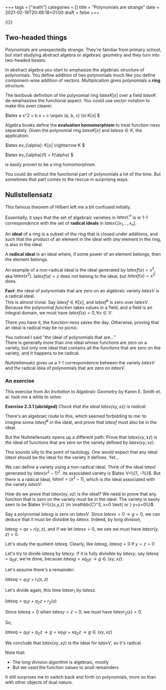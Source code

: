 +++
tags = ["math"]
categories = []
title = "Polynomials are strange"
date = 2021-02-19T20:49:18+01:00
draft = false
+++

{{<mathjax>}}

## Two-headed things

Polynomials are unexpectedly strange.
They're familiar from primary school, but start studying abstract algebra or
algebraic geometry and they turn into two-headed beasts.

In abstract algebra you start to emphasize the algebraic structure of polynomials.
You define addition of two polynomials much like you define component-wise
addition of vectors. Multiplication gives polynomials a **ring** structure.

The textbook definition of the polynomial ring $latex K[x]$ over a
field $latex K$ de-emphasizes the functional aspect.
You could use vector notation to make this even clearer.

$latex a x^2 + b x + c \equiv (a, b, c) \in K[x] $

Algebra books define the **evaluation homomorphism** to treat
function-ness separately. Given the polynomial ring
$latex K[x]$ and $latex\alpha \in K$, the application:

$latex ev_{\alpha}: K[x] \rightarrow K $

$latex ev_{\alpha}(f) = f(\alpha) $

is easily proven to be a ring homomorphism.

You could do without the functional part of polynomials a lot of the time. But
sometimes that part comes to the rescue in surprising ways.

## Nullstellensatz

This famous theorem of Hilbert left me a bit confused initially.

Essentially, it says that the set of algebraic varieties in $latex \mathbb{C}^n$
is in 1-1 correspondence with the set of **radical ideals**
in $latex \mathbb{C}[x_1,..,x_n]$.

An **ideal** of a ring is a subset of the ring that is closed under additions,
and such that the product of an element in the ideal with *any* element in the
ring, is also in the ideal.

A **radical ideal** is an ideal where, if some power of an element belongs,
then the element belongs.

An example of a non-radical ideal is the ideal generated by $latex f(x) = x^2$,
aka $latex (x^2)$. $latex f(x) = x$ does not belong to the ideal, but
$latex f(x) = x^2$ does.

**Fact**: *the* ideal of polynomials that are zero on an algebraic
variety $latex V$ is a radical ideal. \
This is almost trivial. Say $latex f \in K[x]$, and $latex f^k$ is zero
over $latex V$. Because the polynomial *function* takes values in a field, and
a field is an integral domain, we must have $latex f(x) = 0,  \forall x \in V$.

There you have it, the function-ness saves the day. Otherwise, proving that an
ideal is radical may be no picnic.

You noticed I said "*the* ideal of polynomials that are..." \
There is generally more than one ideal whose functions are zero on a variety,
but only one ideal that contains all the functions that are zero on the variety,
and it happens to be radical.

Nullstellensatz gives us
a 1-1 correspondence between the variety $latex V$ and *the* radical idea
of polynomials that are zero on $latex V$.

### An exercise

This exercise from *An Invitation to Algebraic Geometry* by Karen E. Smith
et. al. took me a while to solve:

**Exercise 2.3.1 (abridged)** *Check that the ideal $latex (xy, xz)$ is radical.*

There's an algebraic route to this, which seemed forbidding to me: to imagine
some $latex f^k$ in the ideal, and prove that $latex f$ must also be in the ideal.

But the Nullstellensatz opens up a different path: Prove that $latex (xy, xz)$
is *the* ideal of functions that are zero on the variety
defined by $latex (xy, xz)$.

This sounds silly to the point of tautology. One would expect that any ideal
$latex I$ should be *the* ideal for the variety it defines. Yet...

We can define a variety using a non-radical ideal. Think of the ideal $latex I$
generated
by $latex (x^2 - 1)^2$. Its associated variety is $latex V=\\{1, -1\\}$.
But there is a radical ideal, $latex I = (x^2 - 1)$, which is *the* ideal
associated with the variety $latex V$.

How do we prove that $latex (xy, xz)$ is *the* ideal? We need to prove that
any function that is zero on the variety must be in the ideal.
The variety is easily seen to be
$latex V=\\{(x,y,z) \in \mathbb{C}^3, x=0 \text{ or } y=z=0\\}$

Say a polynomial $latex g$ is zero on $latex V$. Since $latex x=0 \rightarrow g=0$,
we can deduce that it must be divisible by $latex x$. Indeed, by long division,

$latex g = q x + r(y, z)$, and if we let $latex x=0$, we see we must
have $latex r(y, z) = 0$.

Let's study the quotient $latex q$. Clearly, like $latex g$,
$latex q=0 \text{ if } y=z=0$

Let's try to divide $latex q$ by $latex y$. If it is fully divisible
by $latex y$, say $latexq = q_0 y$, we're done,
because $latex g = x q_0y \rightarrow g \in (xy, xz)$.

Let's assume there's a remainder:

$latex q = q_1y + r_1(x, z)$

Let's divide again, this time $latex r_1$ by $latex z$.

$latex q = q_1y + q_2z + r_2(x)$

Since $latex q = 0$ when $latex y=z=0$, we must have $latex r_2(x) = 0$.

So,

$latex q = q_1y + q_2z \rightarrow g = x q_1 y + x q_2z \rightarrow g \in (xy, xz)$

We conclude that $latex (xy, xz)$ is *the* ideal for $latex V$, so it's radical.

Note that:

- The long division algorithm is algebraic, mostly
- But we used the function values to anull remainders

It still surprises me to switch back and forth on polynomials,
more so than with other objects of dual nature.
